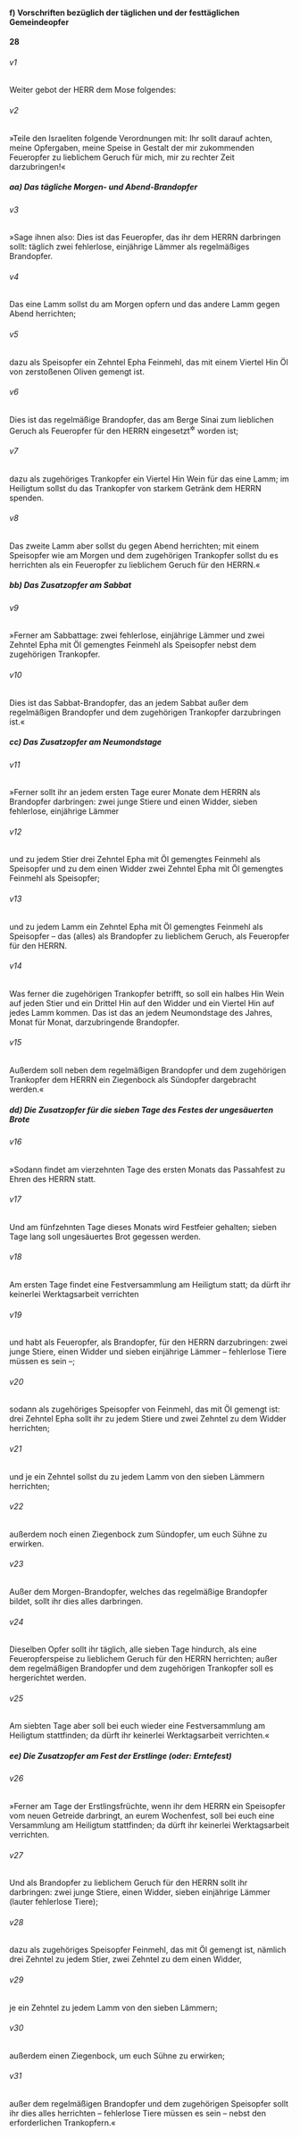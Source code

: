 #### f) Vorschriften bezüglich der täglichen und der festtäglichen Gemeindeopfer

__28__

###### v1
Weiter gebot der HERR dem Mose folgendes:

###### v2
»Teile den Israeliten folgende Verordnungen mit: Ihr sollt darauf achten, meine Opfergaben, meine Speise in Gestalt der mir zukommenden Feueropfer zu lieblichem Geruch für mich, mir zu rechter Zeit darzubringen!«

##### aa) Das tägliche Morgen- und Abend-Brandopfer


###### v3
»Sage ihnen also: Dies ist das Feueropfer, das ihr dem HERRN darbringen sollt: täglich zwei fehlerlose, einjährige Lämmer als regelmäßiges Brandopfer.

###### v4
Das eine Lamm sollst du am Morgen opfern und das andere Lamm gegen Abend herrichten;

###### v5
dazu als Speisopfer ein Zehntel Epha Feinmehl, das mit einem Viertel Hin Öl von zerstoßenen Oliven gemengt ist.

###### v6
Dies ist das regelmäßige Brandopfer, das am Berge Sinai zum lieblichen Geruch als Feueropfer für den HERRN eingesetzt<sup title="oder: zum erstenmal hergerichtet">&#x2732;</sup>
 worden ist;

###### v7
dazu als zugehöriges Trankopfer ein Viertel Hin Wein für das eine Lamm; im Heiligtum sollst du das Trankopfer von starkem Getränk dem HERRN spenden.

###### v8
Das zweite Lamm aber sollst du gegen Abend herrichten; mit einem Speisopfer wie am Morgen und dem zugehörigen Trankopfer sollst du es herrichten als ein Feueropfer zu lieblichem Geruch für den HERRN.«

##### bb) Das Zusatzopfer am Sabbat


###### v9
»Ferner am Sabbattage: zwei fehlerlose, einjährige Lämmer und zwei Zehntel Epha mit Öl gemengtes Feinmehl als Speisopfer nebst dem zugehörigen Trankopfer.

###### v10
Dies ist das Sabbat-Brandopfer, das an jedem Sabbat außer dem regelmäßigen Brandopfer und dem zugehörigen Trankopfer darzubringen ist.«

##### cc) Das Zusatzopfer am Neumondstage


###### v11
»Ferner sollt ihr an jedem ersten Tage eurer Monate dem HERRN als Brandopfer darbringen: zwei junge Stiere und einen Widder, sieben fehlerlose, einjährige Lämmer

###### v12
und zu jedem Stier drei Zehntel Epha mit Öl gemengtes Feinmehl als Speisopfer und zu dem einen Widder zwei Zehntel Epha mit Öl gemengtes Feinmehl als Speisopfer;

###### v13
und zu jedem Lamm ein Zehntel Epha mit Öl gemengtes Feinmehl als Speisopfer – das (alles) als Brandopfer zu lieblichem Geruch, als Feueropfer für den HERRN.

###### v14
Was ferner die zugehörigen Trankopfer betrifft, so soll ein halbes Hin Wein auf jeden Stier und ein Drittel Hin auf den Widder und ein Viertel Hin auf jedes Lamm kommen. Das ist das an jedem Neumondstage des Jahres, Monat für Monat, darzubringende Brandopfer.

###### v15
Außerdem soll neben dem regelmäßigen Brandopfer und dem zugehörigen Trankopfer dem HERRN ein Ziegenbock als Sündopfer dargebracht werden.«

##### dd) Die Zusatzopfer für die sieben Tage des Festes der ungesäuerten Brote


###### v16
»Sodann findet am vierzehnten Tage des ersten Monats das Passahfest zu Ehren des HERRN statt.

###### v17
Und am fünfzehnten Tage dieses Monats wird Festfeier gehalten; sieben Tage lang soll ungesäuertes Brot gegessen werden.

###### v18
Am ersten Tage findet eine Festversammlung am Heiligtum statt; da dürft ihr keinerlei Werktagsarbeit verrichten

###### v19
und habt als Feueropfer, als Brandopfer, für den HERRN darzubringen: zwei junge Stiere, einen Widder und sieben einjährige Lämmer – fehlerlose Tiere müssen es sein –;

###### v20
sodann als zugehöriges Speisopfer von Feinmehl, das mit Öl gemengt ist: drei Zehntel Epha sollt ihr zu jedem Stiere und zwei Zehntel zu dem Widder herrichten;

###### v21
und je ein Zehntel sollst du zu jedem Lamm von den sieben Lämmern herrichten;

###### v22
außerdem noch einen Ziegenbock zum Sündopfer, um euch Sühne zu erwirken.

###### v23
Außer dem Morgen-Brandopfer, welches das regelmäßige Brandopfer bildet, sollt ihr dies alles darbringen.

###### v24
Dieselben Opfer sollt ihr täglich, alle sieben Tage hindurch, als eine Feueropferspeise zu lieblichem Geruch für den HERRN herrichten; außer dem regelmäßigen Brandopfer und dem zugehörigen Trankopfer soll es hergerichtet werden.

###### v25
Am siebten Tage aber soll bei euch wieder eine Festversammlung am Heiligtum stattfinden; da dürft ihr keinerlei Werktagsarbeit verrichten.«

##### ee) Die Zusatzopfer am Fest der Erstlinge (oder: Erntefest)


###### v26
»Ferner am Tage der Erstlingsfrüchte, wenn ihr dem HERRN ein Speisopfer vom neuen Getreide darbringt, an eurem Wochenfest, soll bei euch eine Versammlung am Heiligtum stattfinden; da dürft ihr keinerlei Werktagsarbeit verrichten.

###### v27
Und als Brandopfer zu lieblichem Geruch für den HERRN sollt ihr darbringen: zwei junge Stiere, einen Widder, sieben einjährige Lämmer (lauter fehlerlose Tiere);

###### v28
dazu als zugehöriges Speisopfer Feinmehl, das mit Öl gemengt ist, nämlich drei Zehntel zu jedem Stier, zwei Zehntel zu dem einen Widder,

###### v29
je ein Zehntel zu jedem Lamm von den sieben Lämmern;

###### v30
außerdem einen Ziegenbock, um euch Sühne zu erwirken;

###### v31
außer dem regelmäßigen Brandopfer und dem zugehörigen Speisopfer sollt ihr dies alles herrichten – fehlerlose Tiere müssen es sein – nebst den erforderlichen Trankopfern.«